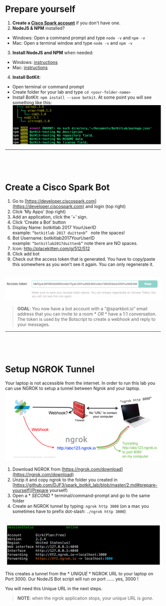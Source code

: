 

# Prepare yourself

1. **Create a [Cisco Spark account](https://web.ciscospark.com/#/signin)** if you don't have one.
2. **NodeJS & NPM** installed? 
  * Windows: Open a command prompt and type ```node -v``` and ```npm -v```
  * Mac: Open a terminal window and type ```node -v``` and ```npm -v```
3. **Install NodeJS and NPM** when needed:
  * Windows: [instructions](http://blog.teamtreehouse.com/install-node-js-npm-windows)
  * Mac: [instructions](http://blog.teamtreehouse.com/install-node-js-npm-mac)  
4. **Install BotKit**:
  * Open terminal or command prompt
  * Create folder for your lab and type ```cd <your-folder-name>```
  * Install BotKit: ```npm install --save botkit```. At some point you will see something like this:
&nbsp;&nbsp;&nbsp;&nbsp;&nbsp;&nbsp;<img src="https://github.com/DJF3/spark_botkit_lab/raw/master/assets/2.prepare-install-botkit.png" width="600">


---
<br />
<br />
<br />

# Create a Cisco Spark Bot

1. Go to [https://developer.ciscospark.com](https://developer.ciscospark.com) and login (top right)
2. Click ‘My Apps’ (top right)  
3. Add an application, click the ‘+’ sign. 
4. Click ‘Create a Bot’ button 
5.	Display Name:  botkitlab 2017 YourUserID   
      example: ```“botkitlab 2017 duittenb” ``` note the spaces!
6.	Bot Username:  botkitlab2017YourUserID       
      example: ```“botkitlab2017duittenb”``` note there are NO spaces.
7.	Icon:  http://placekitten.com/g/512/512 	
8.	Click add bot
9.	Check out the access token that is generated. You have to copy/paste this somewhere as you won’t see it again. You can only regenerate it.

&nbsp;&nbsp;&nbsp;&nbsp;&nbsp;&nbsp;<img src="https://github.com/DJF3/spark_botkit_lab/raw/master/assets/2.prepare-bot-token.png" width="600">

> **GOAL**: You now have a bot account with a “@sparkbot.io” email address that you can invite to a room * *OR* * have a 1:1 conversation.
> The token is used by the Botscript to create a webhook and reply to your messages.

---
<br />
<br />
<br />

# Setup NGROK Tunnel

Your laptop is not accessible from the internet. In order to run this lab you can use NGROK to setup a tunnel between Ngrok and your laptop.
![Figure](/assets/2.prepare-ngrok-overview.png)

1. Download NGROK from [https://ngrok.com/download](https://ngrok.com/download)
2. Unzip it and copy ngrok to the folder you created in [https://github.com/DJF3/spark_botkit_lab/blob/master/2.md#prepare-yourself](Prepare yourself)
3. Open a * *SECOND* * terminal/command-prompt and go to the same folder
4. Create an NGROK tunnel by typing: ```ngrok http 3000```
   (on a mac you sometimes have to prefix dot-slash: ```./ngrok http 3000```)
   
&nbsp;&nbsp;&nbsp;<img src="https://github.com/DJF3/spark_botkit_lab/raw/master/assets/2.prepare-ngrok-result.png" width="700">

This creates a tunnel from the * *UNIQUE* * NGROK URL to your laptop on Port 3000.
Our NodeJS Bot script will run on port ...... yes, 3000 !

You will need this Unique URL in the next steps.

> **NOTE**: when the ngrok application stops, your unique URL is *gone*. 
  


